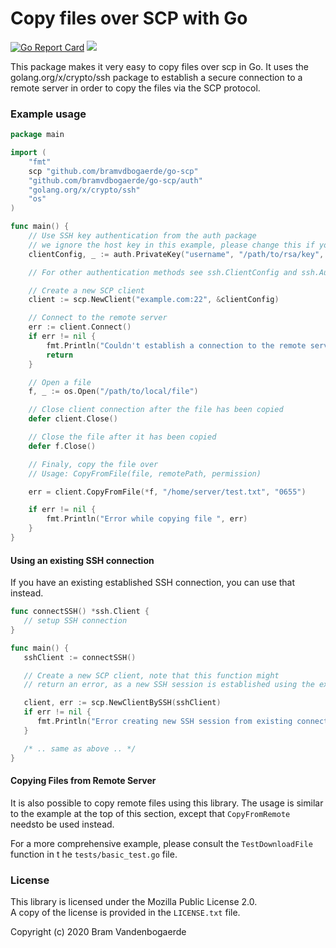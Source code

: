 Copy files over SCP with Go
=============================
[![Go Report Card](https://goreportcard.com/badge/bramvdbogaerde/go-scp)](https://goreportcard.com/report/bramvdbogaerde/go-scp) [![](https://godoc.org/github.com/bramvdbogaerde/go-scp?status.svg)](https://godoc.org/github.com/bramvdbogaerde/go-scp)

This package makes it very easy to copy files over scp in Go.
It uses the golang.org/x/crypto/ssh package to establish a secure connection to a remote server in order to copy the files via the SCP protocol.

### Example usage


```go
package main

import (
	"fmt"
	scp "github.com/bramvdbogaerde/go-scp"
	"github.com/bramvdbogaerde/go-scp/auth"
	"golang.org/x/crypto/ssh"
	"os"
)

func main() {
	// Use SSH key authentication from the auth package
	// we ignore the host key in this example, please change this if you use this library
	clientConfig, _ := auth.PrivateKey("username", "/path/to/rsa/key", ssh.InsecureIgnoreHostKey())

	// For other authentication methods see ssh.ClientConfig and ssh.AuthMethod

	// Create a new SCP client
	client := scp.NewClient("example.com:22", &clientConfig)

	// Connect to the remote server
	err := client.Connect()
	if err != nil {
		fmt.Println("Couldn't establish a connection to the remote server ", err)
		return
	}

	// Open a file
	f, _ := os.Open("/path/to/local/file")

	// Close client connection after the file has been copied
	defer client.Close()

	// Close the file after it has been copied
	defer f.Close()

	// Finaly, copy the file over
	// Usage: CopyFromFile(file, remotePath, permission)

	err = client.CopyFromFile(*f, "/home/server/test.txt", "0655")

	if err != nil {
		fmt.Println("Error while copying file ", err)
	}
}
```

#### Using an existing SSH connection

If you have an existing established SSH connection, you can use that instead.

```go
func connectSSH() *ssh.Client {
   // setup SSH connection
}

func main() {
   sshClient := connectSSH()

   // Create a new SCP client, note that this function might
   // return an error, as a new SSH session is established using the existing connecton

   client, err := scp.NewClientBySSH(sshClient)
   if err != nil {
      fmt.Println("Error creating new SSH session from existing connection", err)
   }

   /* .. same as above .. */
}
```

#### Copying Files from Remote Server

It is also possible to copy remote files using this library. 
The usage is similar to the example at the top of this section, except that `CopyFromRemote` needsto be used instead.

For a more comprehensive example, please consult the `TestDownloadFile` function in t he `tests/basic_test.go` file.

### License

This library is licensed under the Mozilla Public License 2.0.    
A copy of the license is provided in the `LICENSE.txt` file.

Copyright (c) 2020 Bram Vandenbogaerde
